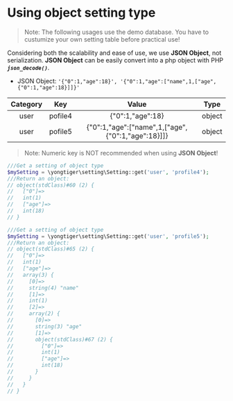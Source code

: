 # Using object setting type

> Note: The following usages use the demo database. You have to custumize your own setting table before practical use!

Considering both the scalability and ease of use, we use **JSON Object**, not serialization. **JSON Object** can be easily convert into a php object with PHP ***`json_decode()`***.

- JSON Object: `'{"0":1,"age":18}', '{"0":1,"age":["name",1,["age",{"0":1,"age":18}]]}'`

|**Category**   |**Key**        |**Value**      |**Type**       |
|:-------------:|:-------------:|:-------------:|:-------------:|
|user|pofile4|{"0":1,"age":18}|object|
|user|pofile5|{"0":1,"age":["name",1,["age",{"0":1,"age":18}]]}|object|

> Note: Numeric key is NOT recommended when using **JSON Object**!

```php
///Get a setting of object type
$mySetting = \yongtiger\setting\Setting::get('user', 'profile4');
///Return an object:
// object(stdClass)#60 (2) {
//   ["0"]=>
//   int(1)
//   ["age"]=>
//   int(18)
// }

///Get a setting of object type
$mySetting = \yongtiger\setting\Setting::get('user', 'profile5');
///Return an object:
// object(stdClass)#65 (2) {
//   ["0"]=>
//   int(1)
//   ["age"]=>
//   array(3) {
//     [0]=>
//     string(4) "name"
//     [1]=>
//     int(1)
//     [2]=>
//     array(2) {
//       [0]=>
//       string(3) "age"
//       [1]=>
//       object(stdClass)#67 (2) {
//         ["0"]=>
//         int(1)
//         ["age"]=>
//         int(18)
//       }
//     }
//   }
// }
```
